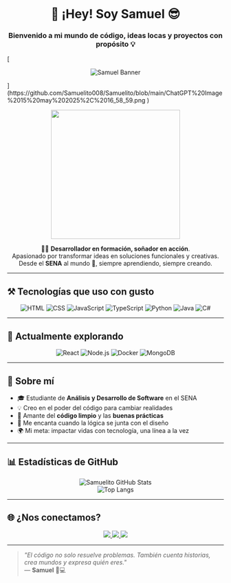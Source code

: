 <h1 align="center">👋 ¡Hey! Soy <strong>Samuel</strong> 😎</h1>
<h3 align="center">Bienvenido a mi mundo de código, ideas locas y proyectos con propósito 💡</h3>
[<p align="center">
  <img src="[https://raw.githubusercontent.com/SamuelitoDev/SamuelitoDev/main/ruta/a/la/imagen.png](https://github.com/Samuelito008/Samuelito/blob/main/ChatGPT%20Image%2015%20may%202025%2C%2016_58_59.png)" alt="Samuel Banner" />
</p>](https://github.com/Samuelito008/Samuelito/blob/main/ChatGPT%20Image%2015%20may%202025%2C%2016_58_59.png
)

<p align="center">
  <img src="https://media.giphy.com/media/qgQUggAC3Pfv687qPC/giphy.gif" width="300" />
</p>

<p align="center">
  🧑‍💻 <strong>Desarrollador en formación, soñador en acción</strong>.  
  <br/>Apasionado por transformar ideas en soluciones funcionales y creativas.  
  <br/>Desde el <strong>SENA</strong> al mundo 🚀, siempre aprendiendo, siempre creando.
</p>

---

## ⚒️ Tecnologías que uso con gusto

<div align="center">

![HTML](https://img.shields.io/badge/HTML5-E44D26?style=for-the-badge&logo=html5&logoColor=white)
![CSS](https://img.shields.io/badge/CSS3-1572B6?style=for-the-badge&logo=css3&logoColor=white)
![JavaScript](https://img.shields.io/badge/JavaScript-F7DF1E?style=for-the-badge&logo=javascript&logoColor=black)
![TypeScript](https://img.shields.io/badge/TypeScript-3178C6?style=for-the-badge&logo=typescript&logoColor=white)
![Python](https://img.shields.io/badge/Python-306998?style=for-the-badge&logo=python&logoColor=white)
![Java](https://img.shields.io/badge/Java-ED8B00?style=for-the-badge&logo=java&logoColor=white)
![C#](https://img.shields.io/badge/C%23-68217A?style=for-the-badge&logo=csharp&logoColor=white)

</div>

---

## 🚀 Actualmente explorando

<div align="center">

![React](https://img.shields.io/badge/React-20232A?style=for-the-badge&logo=react&logoColor=61DAFB)
![Node.js](https://img.shields.io/badge/Node.js-339933?style=for-the-badge&logo=nodedotjs&logoColor=white)
![Docker](https://img.shields.io/badge/Docker-0db7ed?style=for-the-badge&logo=docker&logoColor=white)
![MongoDB](https://img.shields.io/badge/MongoDB-4EA94B?style=for-the-badge&logo=mongodb&logoColor=white)

</div>

---

## 🧠 Sobre mí

- 🎓 Estudiante de **Análisis y Desarrollo de Software** en el SENA  
- 💡 Creo en el poder del código para cambiar realidades  
- 🧼 Amante del **código limpio** y las **buenas prácticas**  
- 🎨 Me encanta cuando la lógica se junta con el diseño  
- 🌍 Mi meta: impactar vidas con tecnología, una línea a la vez

---

## 📊 Estadísticas de GitHub

<p align="center">
  <img src="https://github-readme-stats.vercel.app/api?username=SamuelitoDev&show_icons=true&theme=tokyonight" alt="Samuelito GitHub Stats" />
  <br/>
  <img src="https://github-readme-stats.vercel.app/api/top-langs/?username=SamuelitoDev&layout=compact&theme=tokyonight" alt="Top Langs" />
</p>

---

## 🌐 ¿Nos conectamos?

<p align="center">
  <a href="https://www.linkedin.com/in/tuusuario" target="_blank">
    <img src="https://img.shields.io/badge/LinkedIn-blue?style=for-the-badge&logo=linkedin&logoColor=white" />
  </a>
  <a href="https://tuportafolio.com" target="_blank">
    <img src="https://img.shields.io/badge/Portafolio-000?style=for-the-badge&logo=githubpages&logoColor=white" />
  </a>
  <a href="https://mail.google.com/mail/?view=cm&fs=1&to=samy.munoz.s@gmail.com" target="_blank">
    <img src="https://img.shields.io/badge/Gmail-D14836?style=for-the-badge&logo=gmail&logoColor=white" />
  </a>
</p>

---

> _"El código no solo resuelve problemas. También cuenta historias, crea mundos y expresa quién eres."_  
> — **Samuel** 🎨💻



